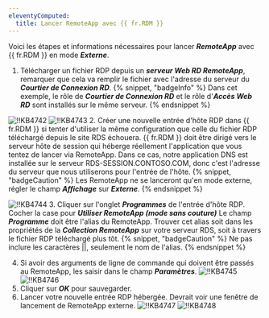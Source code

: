 ```yaml
---
eleventyComputed:
  title: Lancer RemoteApp avec {{ fr.RDM }}
---
```

Voici les étapes et informations nécessaires pour lancer ***RemoteApp*** avec {{ fr.RDM }} en mode ***Externe***.

1. Télécharger un fichier RDP depuis un ***serveur Web RD RemoteApp***, remarquer que cela va remplir le fichier avec l'adresse du serveur du ***Courtier de Connexion RD***.
{% snippet, "badgeInfo" %}
Dans cet exemple, le rôle de ***Courtier de Connexion RD*** et le rôle d'***Accès Web RD*** sont installés sur le même serveur.
{% endsnippet %}

![!!KB4742](https://cdnweb.devolutions.net/docs/docs_en_kb_KB4742.png)
![!!KB4743](https://cdnweb.devolutions.net/docs/docs_en_kb_KB4743.png)
2. Créer une nouvelle entrée d'hôte RDP dans {{ fr.RDM }} si tenter d'utiliser la même configuration que celle du fichier RDP téléchargé depuis le site RDS échouera. {{ fr.RDM }} doit être dirigé vers le serveur hôte de session qui héberge réellement l'application que vous tentez de lancer via RemoteApp. Dans ce cas, notre application DNS est installée sur le serveur RDS-SESSION.CONTOSO.COM, donc c'est l'adresse du serveur que nous utiliserons pour l'entrée de l'hôte.
{% snippet, "badgeCaution" %}
Les RemoteApp ne se lanceront qu'en mode externe, régler le champ ***Affichage*** sur ***Externe***.
{% endsnippet %}

![!!KB4744](https://cdnweb.devolutions.net/docs/docs_en_kb_KB4744.png)
3. Cliquer sur l'onglet ***Programmes*** de l'entrée d'hôte RDP. Cocher la case pour ***Utiliser RemoteApp (mode sans couture)*** Le champ ***Programme*** doit être l'alias du RemoteApp. Trouver cet alias soit dans les propriétés de la ***Collection RemoteApp*** sur votre serveur RDS, soit à travers le fichier RDP téléchargé plus tôt.
{% snippet, "badgeCaution" %}
Ne pas inclure les caractères ||, seulement le nom de l'alias.
{% endsnippet %}

4. Si avoir des arguments de ligne de commande qui doivent être passés au RemoteApp, les saisir dans le champ ***Paramètres***.
![!!KB4745](https://cdnweb.devolutions.net/docs/docs_en_kb_KB4745.png)
![!!KB4746](https://cdnweb.devolutions.net/docs/docs_en_kb_KB4746.png)
1. Cliquer sur ***OK*** pour sauvegarder.
1. Lancer votre nouvelle entrée RDP hébergée. Devrait voir une fenêtre de lancement de RemoteApp externe.
![!!KB4747](https://cdnweb.devolutions.net/docs/docs_en_kb_KB4747.png)
![!!KB4748](https://cdnweb.devolutions.net/docs/docs_en_kb_KB4748.png)

